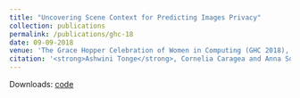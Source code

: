 ```yaml
---
title: "Uncovering Scene Context for Predicting Images Privacy"
collection: publications
permalink: /publications/ghc-18
date: 09-09-2018
venue: 'The Grace Hopper Celebration of Women in Computing (GHC 2018), Houston, TX, USA.'
citation: '<strong>Ashwini Tonge</strong>, Cornelia Caragea and Anna Squicciarini. (2018). &quot;Uncovering Scene Context for Predicting Images Privacy.&quot; <i>In The Grace Hopper Celebration of Women in Computing (GHC 2018), Houston, TX, USA, 2018 </i>.'
---
```

Downloads: [code](https://github.com/ashwinitonge/deepprivate.git)

